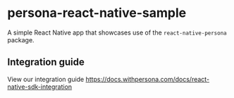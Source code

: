 # persona-react-native-sample
A simple React Native app that showcases use of the `react-native-persona` package.

## Integration guide
View our integration guide https://docs.withpersona.com/docs/react-native-sdk-integration
